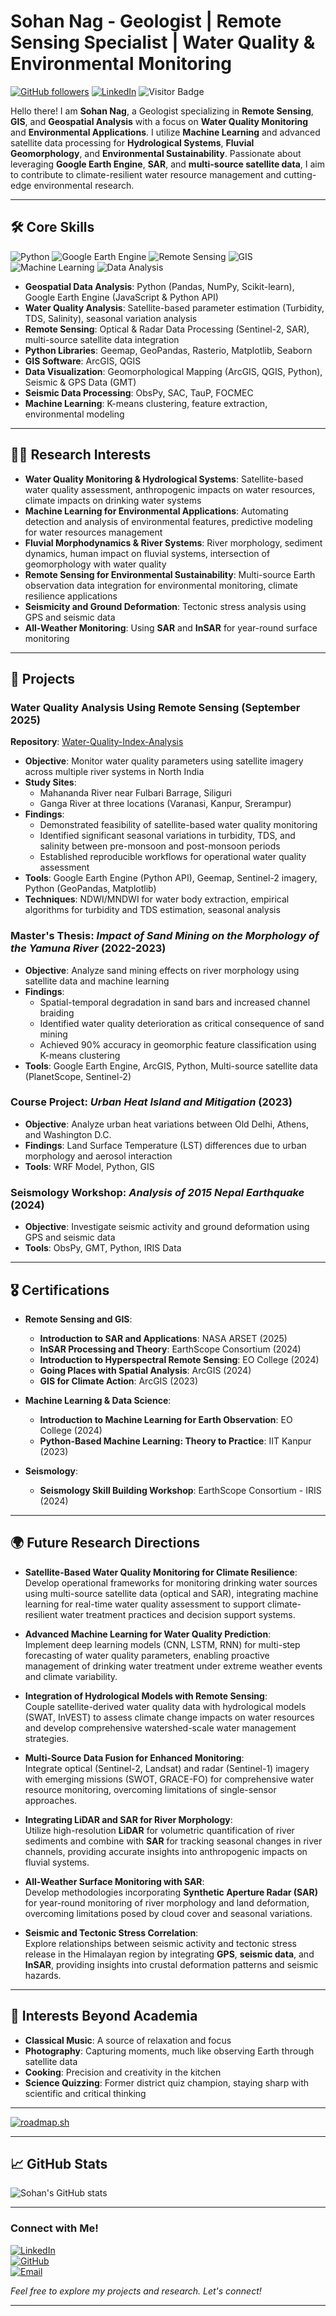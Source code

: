 # Sohan Nag - Geologist | Remote Sensing Specialist | Water Quality & Environmental Monitoring

[![GitHub followers](https://img.shields.io/github/followers/sohan23?style=social)](https://github.com/sohan23)
[![LinkedIn](https://img.shields.io/badge/LinkedIn-Connect-blue?style=flat-square&logo=linkedin)](https://www.linkedin.com/in/sohan23)
![Visitor Badge](https://visitor-badge.laobi.icu/badge?page_id=sohan23.Sohan23)

Hello there! 
I am **Sohan Nag**, a Geologist specializing in **Remote Sensing**, **GIS**, and **Geospatial Analysis** with a focus on **Water Quality Monitoring** and **Environmental Applications**. I utilize **Machine Learning** and advanced satellite data processing for **Hydrological Systems**, **Fluvial Geomorphology**, and **Environmental Sustainability**. Passionate about leveraging **Google Earth Engine**, **SAR**, and **multi-source satellite data**, I aim to contribute to climate-resilient water resource management and cutting-edge environmental research.

---

## 🛠️ Core Skills

![Python](https://img.shields.io/badge/Code-Python-3776AB?style=flat-square&logo=python)
![Google Earth Engine](https://img.shields.io/badge/GEE-Earth%20Engine-34A853?style=flat-square)
![Remote Sensing](https://img.shields.io/badge/Remote%20Sensing-Sentinel%20%7C%20SAR-brightgreen)
![GIS](https://img.shields.io/badge/GIS-ArcGIS%20%7C%20QGIS-orange)
![Machine Learning](https://img.shields.io/badge/Machine%20Learning-Scikit--Learn-blue)
![Data Analysis](https://img.shields.io/badge/Data%20Analysis-Pandas%20%7C%20Numpy-yellow)

- **Geospatial Data Analysis**: Python (Pandas, NumPy, Scikit-learn), Google Earth Engine (JavaScript & Python API)
- **Water Quality Analysis**: Satellite-based parameter estimation (Turbidity, TDS, Salinity), seasonal variation analysis
- **Remote Sensing**: Optical & Radar Data Processing (Sentinel-2, SAR), multi-source satellite data integration
- **Python Libraries**: Geemap, GeoPandas, Rasterio, Matplotlib, Seaborn
- **GIS Software**: ArcGIS, QGIS
- **Data Visualization**: Geomorphological Mapping (ArcGIS, QGIS, Python), Seismic & GPS Data (GMT)
- **Seismic Data Processing**: ObsPy, SAC, TauP, FOCMEC
- **Machine Learning**: K-means clustering, feature extraction, environmental modeling

---

## 🧑‍🔬 Research Interests

- **Water Quality Monitoring & Hydrological Systems**: Satellite-based water quality assessment, anthropogenic impacts on water resources, climate impacts on drinking water systems
- **Machine Learning for Environmental Applications**: Automating detection and analysis of environmental features, predictive modeling for water resources management
- **Fluvial Morphodynamics & River Systems**: River morphology, sediment dynamics, human impact on fluvial systems, intersection of geomorphology with water quality
- **Remote Sensing for Environmental Sustainability**: Multi-source Earth observation data integration for environmental monitoring, climate resilience applications
- **Seismicity and Ground Deformation**: Tectonic stress analysis using GPS and seismic data
- **All-Weather Monitoring**: Using **SAR** and **InSAR** for year-round surface monitoring

---

## 📂 Projects

### Water Quality Analysis Using Remote Sensing (September 2025)
**Repository**: [Water-Quality-Index-Analysis](https://github.com/sohan23/Water-Quality-Index-Analysis)
- **Objective**: Monitor water quality parameters using satellite imagery across multiple river systems in North India
- **Study Sites**: 
  - Mahananda River near Fulbari Barrage, Siliguri
  - Ganga River at three locations (Varanasi, Kanpur, Srerampur)
- **Findings**: 
  - Demonstrated feasibility of satellite-based water quality monitoring
  - Identified significant seasonal variations in turbidity, TDS, and salinity between pre-monsoon and post-monsoon periods
  - Established reproducible workflows for operational water quality assessment
- **Tools**: Google Earth Engine (Python API), Geemap, Sentinel-2 imagery, Python (GeoPandas, Matplotlib)
- **Techniques**: NDWI/MNDWI for water body extraction, empirical algorithms for turbidity and TDS estimation, seasonal analysis

### Master's Thesis: *Impact of Sand Mining on the Morphology of the Yamuna River* (2022-2023)
- **Objective**: Analyze sand mining effects on river morphology using satellite data and machine learning
- **Findings**: 
  - Spatial-temporal degradation in sand bars and increased channel braiding
  - Identified water quality deterioration as critical consequence of sand mining
  - Achieved 90% accuracy in geomorphic feature classification using K-means clustering
- **Tools**: Google Earth Engine, ArcGIS, Python, Multi-source satellite data (PlanetScope, Sentinel-2)

### Course Project: *Urban Heat Island and Mitigation* (2023)
- **Objective**: Analyze urban heat variations between Old Delhi, Athens, and Washington D.C.
- **Findings**: Land Surface Temperature (LST) differences due to urban morphology and aerosol interaction
- **Tools**: WRF Model, Python, GIS

### Seismology Workshop: *Analysis of 2015 Nepal Earthquake* (2024)
- **Objective**: Investigate seismic activity and ground deformation using GPS and seismic data
- **Tools**: ObsPy, GMT, Python, IRIS Data

---

## 🎖️ Certifications

- **Remote Sensing and GIS**:  
  - **Introduction to SAR and Applications**: NASA ARSET (2025)
  - **InSAR Processing and Theory**: EarthScope Consortium (2024)
  - **Introduction to Hyperspectral Remote Sensing**: EO College (2024)
  - **Going Places with Spatial Analysis**: ArcGIS (2024)
  - **GIS for Climate Action**: ArcGIS (2023)

- **Machine Learning & Data Science**:  
  - **Introduction to Machine Learning for Earth Observation**: EO College (2024)
  - **Python-Based Machine Learning: Theory to Practice**: IIT Kanpur (2023)

- **Seismology**:  
  - **Seismology Skill Building Workshop**: EarthScope Consortium - IRIS (2024)

---

## 🌍 Future Research Directions

- **Satellite-Based Water Quality Monitoring for Climate Resilience**:  
  Develop operational frameworks for monitoring drinking water sources using multi-source satellite data (optical and SAR), integrating machine learning for real-time water quality assessment to support climate-resilient water treatment practices and decision support systems.

- **Advanced Machine Learning for Water Quality Prediction**:  
  Implement deep learning models (CNN, LSTM, RNN) for multi-step forecasting of water quality parameters, enabling proactive management of drinking water treatment under extreme weather events and climate variability.

- **Integration of Hydrological Models with Remote Sensing**:  
  Couple satellite-derived water quality data with hydrological models (SWAT, InVEST) to assess climate change impacts on water resources and develop comprehensive watershed-scale water management strategies.

- **Multi-Source Data Fusion for Enhanced Monitoring**:  
  Integrate optical (Sentinel-2, Landsat) and radar (Sentinel-1) imagery with emerging missions (SWOT, GRACE-FO) for comprehensive water resource monitoring, overcoming limitations of single-sensor approaches.

- **Integrating LiDAR and SAR for River Morphology**:  
  Utilize high-resolution **LiDAR** for volumetric quantification of river sediments and combine with **SAR** for tracking seasonal changes in river channels, providing accurate insights into anthropogenic impacts on fluvial systems.

- **All-Weather Surface Monitoring with SAR**:  
  Develop methodologies incorporating **Synthetic Aperture Radar (SAR)** for year-round monitoring of river morphology and land deformation, overcoming limitations posed by cloud cover and seasonal variations.

- **Seismic and Tectonic Stress Correlation**:  
  Explore relationships between seismic activity and tectonic stress release in the Himalayan region by integrating **GPS**, **seismic data**, and **InSAR**, providing insights into crustal deformation patterns and seismic hazards.

---

## 🎨 Interests Beyond Academia

- **Classical Music**: A source of relaxation and focus
- **Photography**: Capturing moments, much like observing Earth through satellite data
- **Cooking**: Precision and creativity in the kitchen
- **Science Quizzing**: Former district quiz champion, staying sharp with scientific and critical thinking

---

<a href="https://roadmap.sh"><img src="https://roadmap.sh/card/wide/66b8d84cb64402e052797ad5?variant=light&roadmaps=git-github%2Cai-data-scientist%2Cpython%2Csql" alt="roadmap.sh"/></a>

---

## 📈 GitHub Stats

![Sohan's GitHub stats](https://github-readme-stats.vercel.app/api?username=sohan23&show_icons=true&theme=default)

---

### Connect with Me!

[![LinkedIn](https://img.shields.io/badge/LinkedIn-Connect-blue?style=flat-square&logo=linkedin)](https://www.linkedin.com/in/sohan23)  
[![GitHub](https://img.shields.io/badge/GitHub-Projects-lightgrey?style=flat-square&logo=github)](https://github.com/sohan23)  
[![Email](https://img.shields.io/badge/Email-workspacesohan%40gmail.com-red?style=flat-square&logo=gmail)](mailto:workspacesohan@gmail.com)

*Feel free to explore my projects and research. Let's connect!*




---------------------------------------------------------------------------------------------------------------------------------------------------------------------------------------------------------------------

